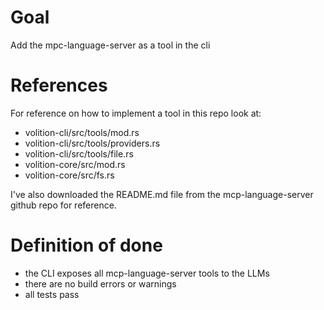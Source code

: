 # Goal

Add the mpc-language-server as a tool in the cli

# References

For reference on how to implement a tool in this repo look at:
* volition-cli/src/tools/mod.rs
* volition-cli/src/tools/providers.rs
* volition-cli/src/tools/file.rs
* volition-core/src/mod.rs
* volition-core/src/fs.rs

I've also downloaded the README.md file from the mcp-language-server github repo for reference.

# Definition of done

* the CLI exposes all mcp-language-server tools to the LLMs
* there are no build errors or warnings
* all tests pass